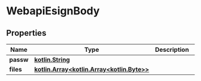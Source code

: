# WebapiEsignBody

## Properties
Name | Type | Description | Notes
------------ | ------------- | ------------- | -------------
**passw** | [**kotlin.String**](.md) |  |  [optional]
**files** | [**kotlin.Array&lt;kotlin.Array&lt;kotlin.Byte&gt;&gt;**](kotlin.Array&lt;kotlin.Byte&gt;.md) |  |  [optional]
